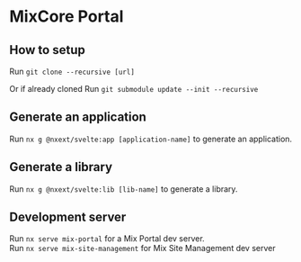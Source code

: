 

# MixCore Portal
## How to setup
Run `git clone --recursive [url] `

Or if already cloned
Run `git submodule update --init --recursive`

## Generate an application
Run `nx g @nxext/svelte:app [application-name]` to generate an application.

## Generate a library
Run `nx g @nxext/svelte:lib [lib-name]` to generate a library.

## Development server
Run `nx serve mix-portal` for a Mix Portal dev server.\
Run `nx serve mix-site-management` for Mix Site Management dev server